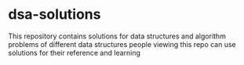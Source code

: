 # dsa-solutions
This repository contains solutions for data structures and algorithm problems of different data structures people viewing this repo can use solutions  for their reference and learning
